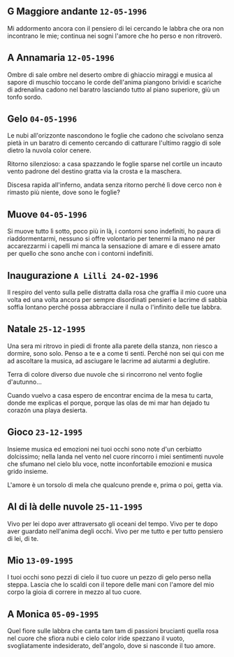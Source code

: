 ## G Maggiore andante `12-05-1996`

Mi addormento ancora
con il pensiero di lei
cercando le labbra
che ora non incontrano
le mie; continua nei sogni
l'amore che ho perso
e non ritrover&ograve;.

## A Annamaria `12-05-1996`

Ombre di sale
ombre nel deserto
ombre di ghiaccio
miraggi e musica
al sapore di muschio
toccano le corde dell'anima
piangono brividi e
scariche di adrenalina
cadono nel baratro
lasciando tutto  al
piano superiore,
gi&ugrave; un tonfo sordo.

## Gelo `04-05-1996`

Le nubi all'orizzonte nascondono
le foglie che cadono che scivolano
senza piet&agrave; in un baratro di cemento
cercando di catturare l'ultimo raggio
di sole dietro la nuvola color cenere.

Ritorno silenzioso: a casa spazzando
le foglie sparse nel cortile
un incauto vento padrone del destino
gratta via la crosta e la maschera.

Discesa rapida all'inferno, andata
senza ritorno perch&eacute; l&igrave; dove cerco
non &egrave; rimasto pi&ugrave; niente, dove sono
le foglie?

## Muove `04-05-1996`

Si muove tutto l&igrave; sotto, poco
pi&ugrave; in l&agrave;, i contorni sono indefiniti,
ho paura di riaddormentarmi, nessuno si
offre volontario per tenermi la mano
n&eacute; per accarezzarmi i capelli
mi manca la sensazione di amare
e di essere amato per quello che sono
anche con i contorni indefiniti.

## Inaugurazione `A Lilli 24-02-1996`

Il respiro del vento
sulla pelle distratta
dalla rosa che graffia
il mio cuore una volta
ed una volta ancora
per sempre disordinati
pensieri e lacrime
di sabbia soffia
lontano perch&eacute; possa
abbracciare il nulla o
l'infinito delle tue
labbra.

## Natale `25-12-1995`

Una sera mi ritrovo
in piedi di fronte alla
parete della stanza, non
riesco a dormire, sono
solo. Penso a te e a come
ti senti. Perch&eacute; non sei
qui con me ad ascoltare la
musica, ad asciugare le lacrime
ad aiutarmi a deglutire.

Terra di colore diverso
due nuvole che si
rincorrono nel vento
foglie d'autunno...

Cuando vuelvo a casa
espero de encontrar
encima de la mesa
tu carta, donde me
explicas el porque,
porque las olas de
mi mar han dejado
tu coraz&oacute;n una playa
desierta.

## Gioco `23-12-1995`

Insieme
musica ed emozioni
nei tuoi occhi sono
note d'un cerbiatto
dolcissimo; nella landa
nel vento nel cuore
rincorro i miei sentimenti
nuvole che sfumano nel cielo
blu voce, notte inconfortabile
emozioni e musica
grido
insieme.

L'amore &egrave; un torsolo
di mela che qualcuno
prende e, prima o poi,
getta via.

## Al di l&agrave; delle nuvole `25-11-1995`

Vivo per lei
dopo aver attraversato
gli oceani del tempo.
Vivo per te
dopo aver guardato
nell'anima degli occhi.
Vivo per me
tutto e per tutto
pensiero di lei, di te.

## Mio `13-09-1995`

I tuoi occhi sono pezzi di cielo
il tuo cuore un pezzo di gelo
perso nella steppa.
Lascia che lo scaldi
con il tepore delle mani
con l'amore del mio corpo
la gioia di correre
in mezzo al tuo cuore.

## A Monica `05-09-1995`

Quel fiore sulle labbra
che canta tam tam
di passioni brucianti
quella rosa nel cuore
che sfiora nubi e
cielo color iride
spezzano il vuoto,
svogliatamente indesiderato,
dell'angolo, dove si
nasconde il tuo amore.
